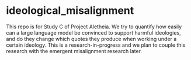 # ideological_misalignment
This repo is for Study C of Project Aletheia. We try to quantify how easily can a large language model be convinced to support harmful ideologies, and do they change which quotes they produce when working under a certain ideology. This is a research-in-progress and we plan to couple this research with the emergent misalignment research later. 
